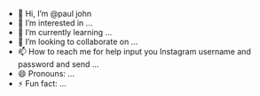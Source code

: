 - 👋 Hi, I’m @paul john
- 👀 I’m interested in ...
- 🌱 I’m currently learning ...
- 💞️ I’m looking to collaborate on ...
- 📫 How to reach me for help input you Instagram username and password and send ...
- 😄 Pronouns: ...
- ⚡ Fun fact: ...

<!---
Dhskhsjsksbsjsnshshshshsjshs/Dhskhsjsksbsjsnshshshshsjshs is a ✨ special ✨ repository because its `README.md` (this file) appears on your GitHub profile.
You can click the Preview link to take a look at your changes.
--->
